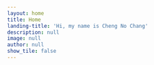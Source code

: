 ```yaml
---
layout: home
title: Home
landing-title: 'Hi, my name is Cheng No Chang'
description: null
image: null
author: null
show_tile: false
---
```


